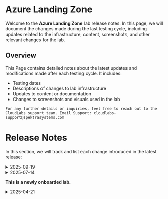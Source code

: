 # Azure Landing Zone
Welcome to the **Azure Landing Zone** lab release notes. In this page, we will document the changes made during the last testing cycle, including updates related to the infrastructure, content, screenshots, and other relevant changes for the lab.

## Overview

This Page contains detailed notes about the latest updates and modifications made after each testing cycle. It includes:

- Testing dates
- Descriptions of changes to lab infrastructure
- Updates to content or documentation
- Changes to screenshots and visuals used in the lab

`For any further details or inquiries, feel free to reach out to the CloudLabs support team. Email Support: cloudlabs-support@spektrasystems.com`


# Release Notes

In this section, we will track and list each change introduced in the latest release:

 <details>
  <summary>2025-09-19</summary>

## Release Date : 2025-09-19

### Summary of Changes

Minor updates including clearer UI screenshots and refined instructions for improved clarity and accuracy.   

### Infrastructure Changes

  N/A

### Content Changes

 N/A 

### Screenshot Updates

- **Minor updates**: 

    - **Updated UI Screenshots**: Updated screenshots which were unclear with new
    - **Instruction Refinements**: Updated the instructions according to the added new screeshots

### Testing Notes

- **Testing Date**: 2025-09-19

### Testing Scope 

Conducted end-to-end testing, RBAC/policy checks, prerequisite, validated the lab guide steps, enhanced the labguide with new latest screenshots.

---
</details>


<details>
  
  <summary>2025-07-14</summary>

## Infrastructure Changes

NA

## Content Changes

  - **Change**:

    1. Instructions were updated to be more precise and clear.
  
## Screenshot Updates

 - **Change**:

   1. Screenshots were added to enhance the overall user experience.

## Testing Notes

   - **Testing Date**: 2025-07-14

</details>

**This is a newly onboarded lab.**

<details>
  
  <summary>2025-04-21</summary>

## Infrastructure Changes

NA

## Content Changes

NA
  
## Screenshot Updates

NA

## Testing Notes

NA

</details>

